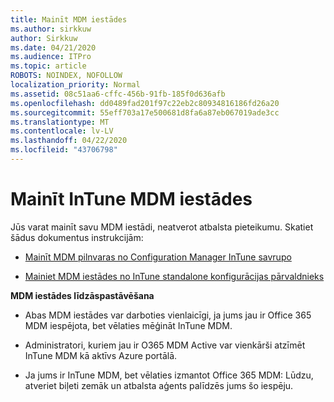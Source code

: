 ```yaml
---
title: Mainīt MDM iestādes
ms.author: sirkkuw
author: Sirkkuw
ms.date: 04/21/2020
ms.audience: ITPro
ms.topic: article
ROBOTS: NOINDEX, NOFOLLOW
localization_priority: Normal
ms.assetid: 08c51aa6-cffc-456b-91fb-185f0d636afb
ms.openlocfilehash: dd0489fad201f97c22eb2c80934816186fd26a20
ms.sourcegitcommit: 55eff703a17e500681d8fa6a87eb067019ade3cc
ms.translationtype: MT
ms.contentlocale: lv-LV
ms.lasthandoff: 04/22/2020
ms.locfileid: "43706798"
---
```

# <a name="change-intune-mdm-authority"></a>Mainīt InTune MDM iestādes

Jūs varat mainīt savu MDM iestādi, neatverot atbalsta pieteikumu. Skatiet šādus dokumentus instrukcijām:
  
- [Mainīt MDM pilnvaras no Configuration Manager InTune savrupo](https://docs.microsoft.com/configmgr/mdm/deploy-use/migrate-change-mdm-authority)
    
- [Mainiet MDM iestādes no InTune standalone konfigurācijas pārvaldnieks](https://docs.microsoft.com/configmgr/mdm/deploy-use/change-mdm-authority)
    
 **MDM iestādes līdzāspastāvēšana**
  
- Abas MDM iestādes var darboties vienlaicīgi, ja jums jau ir Office 365 MDM iespējota, bet vēlaties mēģināt InTune MDM.
    
- Administratori, kuriem jau ir O365 MDM Active var vienkārši atzīmēt InTune MDM kā aktīvs Azure portālā.
    
- Ja jums ir InTune MDM, bet vēlaties izmantot Office 365 MDM: Lūdzu, atveriet biļeti zemāk un atbalsta aģents palīdzēs jums šo iespēju.
    

